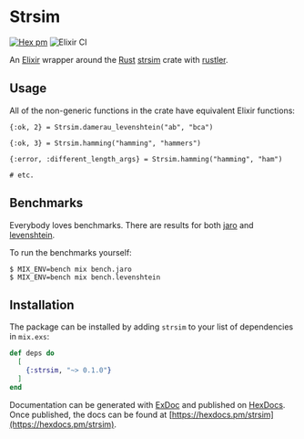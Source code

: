 # Strsim

[![Hex pm](http://img.shields.io/hexpm/v/strsim.svg?style=flat)](https://hex.pm/packages/strsim)
![Elixir CI](https://github.com/joshrotenberg/strsim_ex/workflows/Elixir%20CI/badge.svg)

An [Elixir][0] wrapper around the [Rust][1] [strsim][2] crate with [rustler][3].

## Usage

All of the non-generic functions in the crate have equivalent Elixir functions:

```
{:ok, 2} = Strsim.damerau_levenshtein("ab", "bca")

{:ok, 3} = Strsim.hamming("hamming", "hammers")

{:error, :different_length_args} = Strsim.hamming("hamming", "ham")

# etc.
```

## Benchmarks

Everybody loves benchmarks. There are results for both [jaro](bench/jaro_benchmark_results.md) and [levenshtein](bench/levenshtein_benchmark_results.md).

To run the benchmarks yourself:

```
$ MIX_ENV=bench mix bench.jaro
$ MIX_ENV=bench mix bench.levenshtein
```

## Installation

The package can be installed
by adding `strsim` to your list of dependencies in `mix.exs`:

```elixir
def deps do
  [
    {:strsim, "~> 0.1.0"}
  ]
end
```

Documentation can be generated with [ExDoc](https://github.com/elixir-lang/ex_doc)
and published on [HexDocs](https://hexdocs.pm). Once published, the docs can
be found at [https://hexdocs.pm/strsim](https://hexdocs.pm/strsim).

[0]: https://elixir-lang.org
[1]: https://www.rust-lang.org 
[2]: https://crates.io/crates/strsim
[3]: https://hex.pm/packages/rustler
